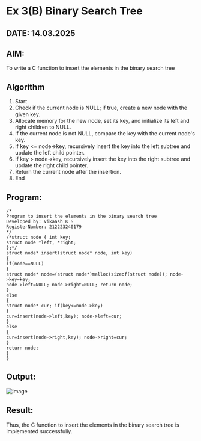 # Ex 3(B) Binary Search Tree
## DATE: 14.03.2025
## AIM:
To write a C function to insert the elements in the binary search tree

## Algorithm
1. Start
2. Check if the current node is NULL; if true, create a new node with the given key.
3. Allocate memory for the new node, set its key, and initialize its left and right children to NULL.
4. If the current node is not NULL, compare the key with the current node's key.
5. If key <= node->key, recursively insert the key into the left subtree and update the left child pointer.
6. If key > node->key, recursively insert the key into the right subtree and update the right child pointer.
7. Return the current node after the insertion.
8. End

## Program:
```
/*
Program to insert the elements in the binary search tree
Developed by: Vikaash K S
RegisterNumber: 212223240179
*/
/*struct node { int key;
struct node *left, *right;
};*/
struct node* insert(struct node* node, int key)
{
if(node==NULL)
{
struct node* node=(struct node*)malloc(sizeof(struct node)); node->key=key;
node->left=NULL; node->right=NULL; return node;
}
else
{
struct node* cur; if(key<=node->key)
{
cur=insert(node->left,key); node->left=cur;
}
else
{
cur=insert(node->right,key); node->right=cur;
}
return node;
}
}
```

## Output:
![image](https://github.com/user-attachments/assets/7aa7666a-9589-4dcb-8d84-ff3fcf02441d)



## Result:
Thus, the C function to insert the elements in the binary search tree is implemented successfully.
